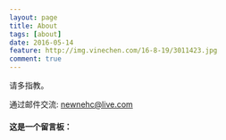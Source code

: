 ```yaml
---
layout: page
title: About
tags: [about]
date: 2016-05-14
feature: http://img.vinechen.com/16-8-19/3011423.jpg
comment: true
---
```


请多指教。

通过邮件交流: newnehc@live.com  

  




#### 这是一个留言板：